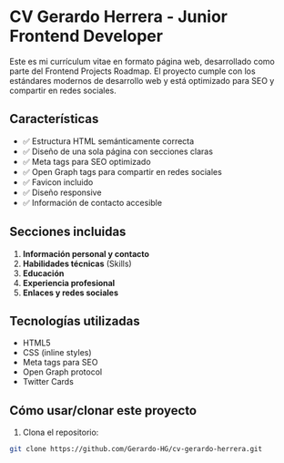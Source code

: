 # CV Gerardo Herrera - Junior Frontend Developer


Este es mi currículum vitae en formato página web, desarrollado como parte del Frontend Projects Roadmap. El proyecto cumple con los estándares modernos de desarrollo web y está optimizado para SEO y compartir en redes sociales.

## Características

- ✅ Estructura HTML semánticamente correcta
- ✅ Diseño de una sola página con secciones claras
- ✅ Meta tags para SEO optimizado
- ✅ Open Graph tags para compartir en redes sociales
- ✅ Favicon incluido
- ✅ Diseño responsive
- ✅ Información de contacto accesible

## Secciones incluidas

1. **Información personal y contacto**
2. **Habilidades técnicas** (Skills)
3. **Educación**
4. **Experiencia profesional**
5. **Enlaces y redes sociales**

## Tecnologías utilizadas

- HTML5
- CSS (inline styles)
- Meta tags para SEO
- Open Graph protocol
- Twitter Cards

## Cómo usar/clonar este proyecto

1. Clona el repositorio:

```bash
git clone https://github.com/Gerardo-HG/cv-gerardo-herrera.git
```
